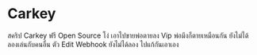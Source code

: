 # Carkey
สคริป Carkey ฟรี Open Source โง่ เอาไปขายพ่อตายลง Vip พ่อมึงก็ตายเหมือนกัน ยังไม่ได้ลองเล่นกับคนอื่น  ตัว Edit Webhook ยังไม่ได้ลอง ไปแก้กันเอาเอง
